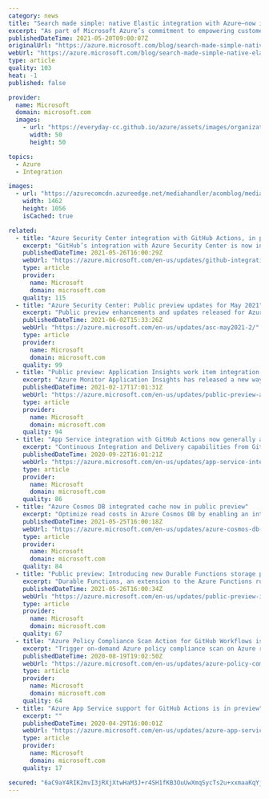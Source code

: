 ```yaml
---
category: news
title: "Search made simple: native Elastic integration with Azure—now in preview"
excerpt: "As part of Microsoft Azure’s commitment to empowering customers to migrate and modernize their applications and run in the cloud, we work with partners to achieve this vision. Today, we are announcing the preview release of the Elastic offering on Azure."
publishedDateTime: 2021-05-20T09:00:07Z
originalUrl: "https://azure.microsoft.com/blog/search-made-simple-native-elastic-integration-with-azure-now-in-preview/"
webUrl: "https://azure.microsoft.com/blog/search-made-simple-native-elastic-integration-with-azure-now-in-preview/"
type: article
quality: 103
heat: -1
published: false

provider:
  name: Microsoft
  domain: microsoft.com
  images:
    - url: "https://everyday-cc.github.io/azure/assets/images/organizations/microsoft.com-50x50.jpg"
      width: 50
      height: 50

topics:
  - Azure
  - Integration

images:
  - url: "https://azurecomcdn.azureedge.net/mediahandler/acomblog/media/Default/blog/1afb6ffe-56f4-48ee-b800-940178032fcb.jpg"
    width: 1462
    height: 1056
    isCached: true

related:
  - title: "Azure Security Center integration with GitHub Actions, in public preview"
    excerpt: "GitHub’s integration with Azure Security Center is now in public preview—offering new ways for you to integrate security and compliance into early stages of the software development lifecycle. "
    publishedDateTime: 2021-05-26T16:00:29Z
    webUrl: "https://azure.microsoft.com/en-us/updates/github-integration-with-azure-security-center-now-in-public-preview/"
    type: article
    provider:
      name: Microsoft
      domain: microsoft.com
    quality: 115
  - title: "Azure Security Center: Public preview updates for May 2021"
    excerpt: "Public preview enhancements and updates released for Azure Security Center in May 2021."
    publishedDateTime: 2021-06-02T15:33:26Z
    webUrl: "https://azure.microsoft.com/en-us/updates/asc-may2021-2/"
    type: article
    provider:
      name: Microsoft
      domain: microsoft.com
    quality: 99
  - title: "Public preview: Application Insights work item integration for Azure DevOps & GitHub"
    excerpt: "Azure Monitor Application Insights has released a new way to create work items based on application insights telemetry. "
    publishedDateTime: 2021-02-17T17:01:31Z
    webUrl: "https://azure.microsoft.com/en-us/updates/public-preview-application-insights-work-item-integration-for-azure-devops-github/"
    type: article
    provider:
      name: Microsoft
      domain: microsoft.com
    quality: 94
  - title: "App Service integration with GitHub Actions now generally available"
    excerpt: "Continuous Integration and Delivery capabilities from GitHub Actions are now generally available in App Service Deployment Center"
    publishedDateTime: 2020-09-22T16:01:21Z
    webUrl: "https://azure.microsoft.com/en-us/updates/app-service-integration-with-github-actions-now-ga/"
    type: article
    provider:
      name: Microsoft
      domain: microsoft.com
    quality: 86
  - title: "Azure Cosmos DB integrated cache now in public preview"
    excerpt: "Optimize read costs in Azure Cosmos DB by enabling an integrated cache, an in-memory cache that is easy to configure and requires only minimal application code changes.\n"
    publishedDateTime: 2021-05-25T16:00:18Z
    webUrl: "https://azure.microsoft.com/en-us/updates/azure-cosmos-db-integrated-cache-now-in-public-preview/"
    type: article
    provider:
      name: Microsoft
      domain: microsoft.com
    quality: 84
  - title: "Public preview: Introducing new Durable Functions storage provider options "
    excerpt: "Durable Functions, an extension to the Azure Functions runtime, adds two new storage provider options in public preview."
    publishedDateTime: 2021-05-26T16:00:34Z
    webUrl: "https://azure.microsoft.com/en-us/updates/public-preview-introducing-new-durable-functions-storage-provider-options/"
    type: article
    provider:
      name: Microsoft
      domain: microsoft.com
    quality: 67
  - title: "Azure Policy Compliance Scan Action for GitHub Workflows is in public preview"
    excerpt: "Trigger on-demand Azure policy compliance scan on Azure resources from GitHub workflows and proceed/fail workflow execution depending on compliance state of resources. "
    publishedDateTime: 2020-08-19T19:02:50Z
    webUrl: "https://azure.microsoft.com/en-us/updates/azure-policy-compliance-scan-action-for-github-workflows-is-in-public-preview/"
    type: article
    provider:
      name: Microsoft
      domain: microsoft.com
    quality: 64
  - title: "Azure App Service support for GitHub Actions is in preview"
    excerpt: ""
    publishedDateTime: 2020-04-29T16:00:01Z
    webUrl: "https://azure.microsoft.com/en-us/updates/azure-app-service-support-for-github-actions-is-in-preview/"
    type: article
    provider:
      name: Microsoft
      domain: microsoft.com
    quality: 17

secured: "6aC9aY4RIK2mvI3jRXjXtwHaM3J+r4SH1fKB3OuUwXmqSycTs2u+xxmaaKqYjzThBymEj4bkXKdMRI/eLtDMpfOKBsg9D7imBLrLF3+y4vcEHkw0I7bv6FFbjexPtY6CsfSZnzNSucL/tpBmyQ5m4/TGR6p99/rn24JhYN7EDKxHUYxnFlIwAbA0HdDottuW2dN/4OVUZlWoTLbMWvV5iNjtTTb6HxSCtIY1wTXNxs6MMFWAbUMz2i8fLncgJs+53i2g+7EMZ3AIGmL74e9xPq8K4FV/N+VvvvwaJr2u+jAA1YlkiX08XrDWZOVChD7DYbmsUpoVl9Dth9IpolB9RwdJfElw4g+OnMfWO6d83Eo=;X6Q/RAoO/Z07Dn1nx8nfAA=="
---
```


